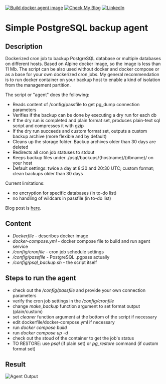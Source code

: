 [![Build docker agent image](https://github.com/rlevchenko/psql-backup-agent/actions/workflows/docker-image.yml/badge.svg)](https://github.com/rlevchenko/psql-backup-agent/actions/workflows/docker-image.yml)
[![Check My Blog](https://img.shields.io/badge/check-blog-post)]([https://rlevchenko.com/2023/09/12/simple-clickhouse-backup-agent/](https://rlevchenko.com/2022/11/05/simple-postgresql-backup-agent/))
[![LinkedIn](https://img.shields.io/twitter/follow/rlevchenko)](https://twitter.com/rlevchenko)

# Simple PostgreSQL backup agent
## Description

Dockerized cron job to backup PostgreSQL database or multiple databases on different hosts. Based on Alpine docker image, so the image is less than 11 Mb. The script can be also used without docker and docker compose or as a base for your own dockerized cron jobs. My general recommendation is to run docker container on your backup host to enable a kind of isolation from the management partition. 

The script or "agent" does the following:

- Reads content of /config/passfile to get pg_dump connection parameters
- Verifies if the backup can be done by executing a dry run for each db
- If the dry run is completed and plain format set, produces plain-text sql script and compresses it with gzip
- If the dry run succeeds and custom format set, outputs a custom backup archive (more flexible and by default)
- Cleans up the storage folder. Backup archives older than 30 days are deleted
- Redirects all cron job statuses to stdout
- Keeps backup files under ./psql/backups/{hostname}/{dbname}/ on your host
- Default settings: twice a day at 8:30 and 20:30 UTC; custom format; clean backups older than 30 days

Current limitations: 

- no encryption for specific databases (in to-do list)
- no handling of wildcars in passfile (in to-do list)

Blog post is [here](https://rlevchenko.com/2022/11/05/simple-postgresql-backup-agent/).
## Content

- *Dockerfile* - describes docker image
- *docker-compose.yml* - docker compose file to build and run agent service
- */config/cronfile* - cron job schedule settings
- */config/passfile* - PostgreSQL .pgpass actually
- */config/psql_backup.sh* - the script itself

## Steps to run the agent

- check out the */config/passfile* and provide your own connection parameters 
- verify the cron job settings in the */config/cronfile* 
- change *make_backup* function argument to set format output (plain/custom)
- set *cleaner* function argument at the bottom of the script if necessary 
- edit dockerfile/docker-compose.yml if necessary
- run *docker compose build* 
- run *docker compose up -d*
- check out the stoud of the container to get the job's status
- TO RESTORE: use *psql* (if plain set) or *pg_restore* command (if custom format set)


## Result

![Agent Output](https://rlevchenko.files.wordpress.com/2022/11/image_2022-11-05_125314308.png)
